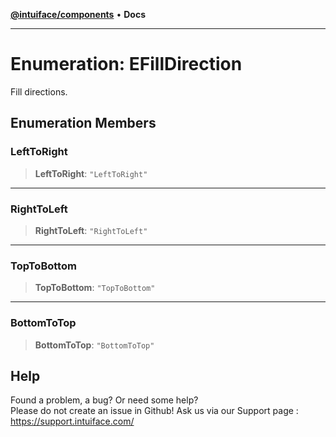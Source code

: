 [**@intuiface/components**](../README.md) • **Docs**

***

# Enumeration: EFillDirection

Fill directions.

## Enumeration Members

### LeftToRight

> **LeftToRight**: `"LeftToRight"`

***

### RightToLeft

> **RightToLeft**: `"RightToLeft"`

***

### TopToBottom

> **TopToBottom**: `"TopToBottom"`

***

### BottomToTop

> **BottomToTop**: `"BottomToTop"`


## Help
Found a problem, a bug? Or need some help?  
Please do not create an issue in Github! Ask us via our Support page : https://support.intuiface.com/